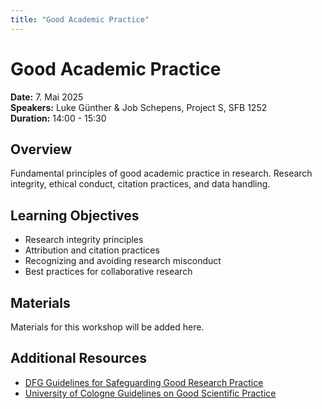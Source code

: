 ```yaml
---
title: "Good Academic Practice"
---
```

# Good Academic Practice

**Date:** 7. Mai 2025  
**Speakers:** Luke Günther & Job Schepens, Project S, SFB 1252  
**Duration:** 14:00 - 15:30

## Overview

Fundamental principles of good academic practice in research. Research integrity, ethical conduct, citation practices, and data handling.

## Learning Objectives

- Research integrity principles
- Attribution and citation practices  
- Recognizing and avoiding research misconduct
- Best practices for collaborative research

## Materials

Materials for this workshop will be added here.

## Additional Resources

- [DFG Guidelines for Safeguarding Good Research Practice](https://www.dfg.de/en/research_funding/principles_dfg_funding/good_scientific_practice/)
- [University of Cologne Guidelines on Good Scientific Practice](https://verwaltung.uni-koeln.de/stabsstelle03.1/content/good_scientific_practice/index_eng.html)
